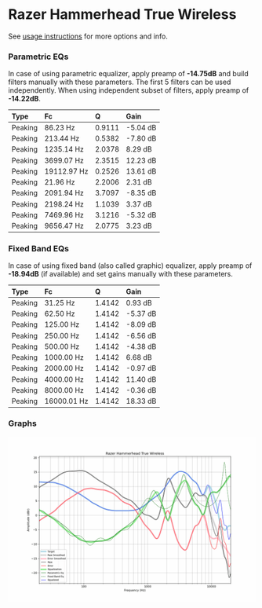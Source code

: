 # Razer Hammerhead True Wireless
See [usage instructions](https://github.com/jaakkopasanen/AutoEq#usage) for more options and info.

### Parametric EQs
In case of using parametric equalizer, apply preamp of **-14.75dB** and build filters manually
with these parameters. The first 5 filters can be used independently.
When using independent subset of filters, apply preamp of **-14.22dB**.

| Type    | Fc          |      Q | Gain     |
|:--------|:------------|:-------|:---------|
| Peaking | 86.23 Hz    | 0.9111 | -5.04 dB |
| Peaking | 213.44 Hz   | 0.5382 | -7.80 dB |
| Peaking | 1235.14 Hz  | 2.0378 | 8.29 dB  |
| Peaking | 3699.07 Hz  | 2.3515 | 12.23 dB |
| Peaking | 19112.97 Hz | 0.2526 | 13.61 dB |
| Peaking | 21.96 Hz    | 2.2006 | 2.31 dB  |
| Peaking | 2091.94 Hz  | 3.7097 | -8.35 dB |
| Peaking | 2198.24 Hz  | 1.1039 | 3.37 dB  |
| Peaking | 7469.96 Hz  | 3.1216 | -5.32 dB |
| Peaking | 9656.47 Hz  | 2.0775 | 3.23 dB  |

### Fixed Band EQs
In case of using fixed band (also called graphic) equalizer, apply preamp of **-18.94dB**
(if available) and set gains manually with these parameters.

| Type    | Fc          |      Q | Gain     |
|:--------|:------------|:-------|:---------|
| Peaking | 31.25 Hz    | 1.4142 | 0.93 dB  |
| Peaking | 62.50 Hz    | 1.4142 | -5.37 dB |
| Peaking | 125.00 Hz   | 1.4142 | -8.09 dB |
| Peaking | 250.00 Hz   | 1.4142 | -6.56 dB |
| Peaking | 500.00 Hz   | 1.4142 | -4.38 dB |
| Peaking | 1000.00 Hz  | 1.4142 | 6.68 dB  |
| Peaking | 2000.00 Hz  | 1.4142 | -0.97 dB |
| Peaking | 4000.00 Hz  | 1.4142 | 11.40 dB |
| Peaking | 8000.00 Hz  | 1.4142 | -0.36 dB |
| Peaking | 16000.01 Hz | 1.4142 | 18.33 dB |

### Graphs
![](./Razer%20Hammerhead%20True%20Wireless.png)